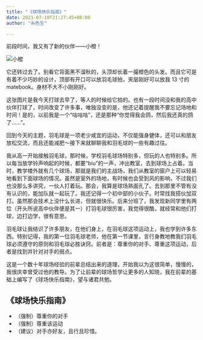 ```yaml
---
title: "《球场快乐指南》"
date: 2021-07-10T21:27:45+08:00
author: "糸色生"

---
```


前段时间，我又有了新的伙伴——小橙！

![小橙](https://cdn.jsdelivr.net/gh/lzxqaq/jsdelivr@master/image/2021-7-10/3.jpg)

它还转过去了。别看它背面黑不溜秋的，头顶却长着一撮橙色的头发。而且它可是有着不少巧妙的设计，顶部有开口可以放羽毛球拍，夹层刚好可以放我 13 寸的 matebook。身材不大不小刚刚好。

这张图片是我今天打球去早了，等人的时候给它拍的。也有一段时间没和我的高中伙伴打球了，时间改变了许多事，唯独没变的是，他还记着提醒我不要忘记场地和时间！是的，以前我是一个“咕咕咕”，还是那种“你觉得我会鸽，然后我还真的鸽了……”。

回到今天的主题，羽毛球是一项老少咸宜的运动，不仅能强身健体，还可以和朋友放松交流，而且还能减肥～接下来就聊聊我和羽毛球的一些有趣过往。

我从高一开始接触羽毛球，那时候，学校羽毛球场特别多，但玩的人也特别多。所以每当放学铃声响起的时候，都要“biu”的一声，冲出教室，去到球场上占着。当时，教学楼外就有几个球场，那就是我们的主战场，我们从教室的窗户上可以轻易地看到下面球场的情况。虽然是室外的场地，有时候也会受到风的影响，不过我们也没那么多讲究，一伙人打着玩。那会，我算是球场熟面孔了。去到那里不管有没有认识的，能加队就一起玩了。我还记得一个初中部的小伙子。时常找我搭伙加双打。虽然那会技术上没什么长进，但就很快乐。后来分班了，我发现新同学里有两位（开头所说高中伙伴便是其一）打羽毛球很厉害，我觉得很酷，就经常和他们打球，边打边学，很有意思。

羽毛球让我结识了许多朋友，在他们身上，在羽毛球这项运动上，我也学到许多东西。特别记得，我的第一位羽毛球老师，他在第一节课里，言行身教地教我们羽毛球必须遵守的原则和羽毛球必胜诀窍。前者是：尊重你的对手、尊重这项运动，后者是找到并针对对手的弱点。

这是一个数十年球场经验的前辈总结出来的道理，开始我以为这很简单，慢慢的，我很庆幸曾受过他的教导。为了让前辈的球场哲学让更多的人知晓，我在前辈的基础上编写了《球场快乐指南》，望与诸君共勉。


## 《球场快乐指南》
* （强制）尊重你的对手  
* （强制）尊重该运动  
* （建议）对手亦好友，且行且珍惜。







